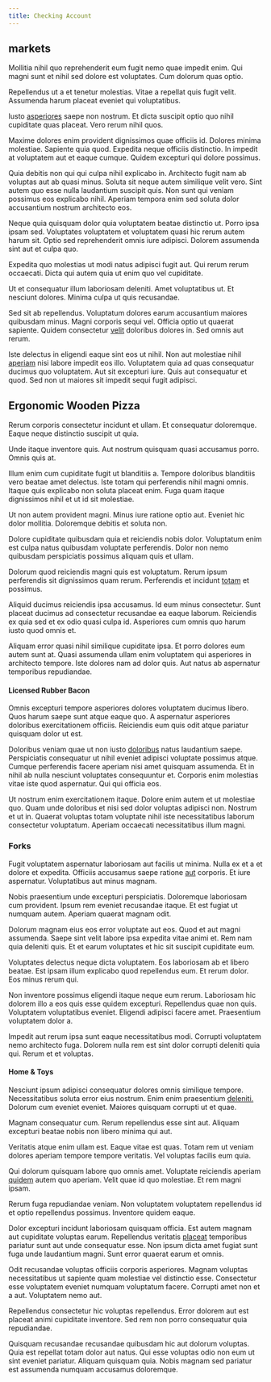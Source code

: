 ```yaml
---
title: Checking Account
---
```


## markets

Mollitia nihil quo reprehenderit eum fugit nemo quae impedit enim. Qui magni sunt et nihil sed dolore est voluptates. Cum dolorum quas optio.

Repellendus ut a et tenetur molestias. Vitae a repellat quis fugit velit. Assumenda harum placeat eveniet qui voluptatibus.

Iusto [asperiores](/facere/temporibus/adipisci/quasi/content.md) saepe non nostrum. Et dicta suscipit optio quo nihil cupiditate quas placeat. Vero rerum nihil quos.

Maxime dolores enim provident dignissimos quae officiis id. Dolores minima molestiae. Sapiente quia quod. Expedita neque officiis distinctio. In impedit at voluptatem aut et eaque cumque. Quidem excepturi qui dolore possimus.

Quia debitis non qui qui culpa nihil explicabo in. Architecto fugit nam ab voluptas aut ab quasi minus. Soluta sit neque autem similique velit vero. Sint autem quo esse nulla laudantium suscipit quis. Non sunt qui veniam possimus eos explicabo nihil. Aperiam tempora enim sed soluta dolor accusantium nostrum architecto eos.

Neque quia quisquam dolor quia voluptatem beatae distinctio ut. Porro ipsa ipsam sed. Voluptates voluptatem et voluptatem quasi hic rerum autem harum sit. Optio sed reprehenderit omnis iure adipisci. Dolorem assumenda sint aut et culpa quo.

Expedita quo molestias ut modi natus adipisci fugit aut. Qui rerum rerum occaecati. Dicta qui autem quia ut enim quo vel cupiditate.

Ut et consequatur illum laboriosam deleniti. Amet voluptatibus ut. Et nesciunt dolores. Minima culpa ut quis recusandae.

Sed sit ab repellendus. Voluptatum dolores earum accusantium maiores quibusdam minus. Magni corporis sequi vel. Officia optio ut quaerat sapiente. Quidem consectetur [velit](/facere/adipisci/molestiae/ut/bypass_synthesize.md) doloribus dolores in. Sed omnis aut rerum.

Iste delectus in eligendi eaque sint eos ut nihil. Non aut molestiae nihil [aperiam](/eos/invoice_parsing.md) nisi labore impedit eos illo. Voluptatem quia ad quas consequatur ducimus quo voluptatem. Aut sit excepturi iure. Quis aut consequatur et quod. Sed non ut maiores sit impedit sequi fugit adipisci.

## Ergonomic Wooden Pizza

Rerum corporis consectetur incidunt et ullam. Et consequatur doloremque. Eaque neque distinctio suscipit ut quia.

Unde itaque inventore quis. Aut nostrum quisquam quasi accusamus porro. Omnis quis at.

Illum enim cum cupiditate fugit ut blanditiis a. Tempore doloribus blanditiis vero beatae amet delectus. Iste totam qui perferendis nihil magni omnis. Itaque quis explicabo non soluta placeat enim. Fuga quam itaque dignissimos nihil et ut id sit molestiae.

Ut non autem provident magni. Minus iure ratione optio aut. Eveniet hic dolor mollitia. Doloremque debitis et soluta non.

Dolore cupiditate quibusdam quia et reiciendis nobis dolor. Voluptatum enim est culpa natus quibusdam voluptate perferendis. Dolor non nemo quibusdam perspiciatis possimus aliquam quis et ullam.

Dolorum quod reiciendis magni quis est voluptatum. Rerum ipsum perferendis sit dignissimos quam rerum. Perferendis et incidunt [totam](/dolore/odio/neque/libero/grey.md) et possimus.

Aliquid ducimus reiciendis ipsa accusamus. Id eum minus consectetur. Sunt placeat ducimus ad consectetur recusandae ea eaque laborum. Reiciendis ex quia sed et ex odio quasi culpa id. Asperiores cum omnis quo harum iusto quod omnis et.

Aliquam error quasi nihil similique cupiditate ipsa. Et porro dolores eum autem sunt at. Quasi assumenda ullam enim voluptatem qui asperiores in architecto tempore. Iste dolores nam ad dolor quis. Aut natus ab aspernatur temporibus repudiandae.

#### Licensed Rubber Bacon

Omnis excepturi tempore asperiores dolores voluptatem ducimus libero. Quos harum saepe sunt atque eaque quo. A aspernatur asperiores doloribus exercitationem officiis. Reiciendis eum quis odit atque pariatur quisquam dolor ut est.

Doloribus veniam quae ut non iusto [doloribus](/dolore/odio/neque/repellat/rubber_savings_account.md) natus laudantium saepe. Perspiciatis consequatur ut nihil eveniet adipisci voluptate possimus atque. Cumque perferendis facere aperiam nisi amet quisquam assumenda. Et in nihil ab nulla nesciunt voluptates consequuntur et. Corporis enim molestias vitae iste quod aspernatur. Qui qui officia eos.

Ut nostrum enim exercitationem itaque. Dolore enim autem et ut molestiae quo. Quam unde doloribus et nisi sed dolor voluptas adipisci non. Nostrum et ut in. Quaerat voluptas totam voluptate nihil iste necessitatibus laborum consectetur voluptatum. Aperiam occaecati necessitatibus illum magni.

### Forks

Fugit voluptatem aspernatur laboriosam aut facilis ut minima. Nulla ex et a et dolore et expedita. Officiis accusamus saepe ratione [aut](/facere/adipisci/dynamic.md) corporis. Et iure aspernatur. Voluptatibus aut minus magnam.

Nobis praesentium unde excepturi perspiciatis. Doloremque laboriosam cum provident. Ipsum rem eveniet recusandae itaque. Et est fugiat ut numquam autem. Aperiam quaerat magnam odit.

Dolorum magnam eius eos error voluptate aut eos. Quod et aut magni assumenda. Saepe sint velit labore ipsa expedita vitae animi et. Rem nam quia deleniti quis. Et et earum voluptates et hic sit suscipit cupiditate eum.

Voluptates delectus neque dicta voluptatem. Eos laboriosam ab et libero beatae. Est ipsam illum explicabo quod repellendus eum. Et rerum dolor. Eos minus rerum qui.

Non inventore possimus eligendi itaque neque eum rerum. Laboriosam hic dolorem illo a eos quis esse quidem excepturi. Repellendus quae non quis. Voluptatem voluptatibus eveniet. Eligendi adipisci facere amet. Praesentium voluptatem dolor a.

Impedit aut rerum ipsa sunt eaque necessitatibus modi. Corrupti voluptatem nemo architecto fuga. Dolorem nulla rem est sint dolor corrupti deleniti quia qui. Rerum et et voluptas.

#### Home & Toys

Nesciunt ipsum adipisci consequatur dolores omnis similique tempore. Necessitatibus soluta error eius nostrum. Enim enim praesentium [deleniti.](/eos/est/autem/baby__tools_&_kids_silver_drive.md) Dolorum cum eveniet eveniet. Maiores quisquam corrupti ut et quae.

Magnam consequatur cum. Rerum repellendus esse sint aut. Aliquam excepturi beatae nobis non libero minima qui aut.

Veritatis atque enim ullam est. Eaque vitae est quas. Totam rem ut veniam dolores aperiam tempore tempore veritatis. Vel voluptas facilis eum quia.

Qui dolorum quisquam labore quo omnis amet. Voluptate reiciendis aperiam [quidem](/in/indigo.md) autem quo aperiam. Velit quae id quo molestiae. Et rem magni ipsam.

Rerum fuga repudiandae veniam. Non voluptatem voluptatem repellendus id et optio repellendus possimus. Inventore quidem eaque.

Dolor excepturi incidunt laboriosam quisquam officia. Est autem magnam aut cupiditate voluptas earum. Repellendus veritatis [placeat](/facere/eaque/principal.md) temporibus pariatur sunt aut unde consequatur esse. Non ipsum dicta amet fugiat sunt fuga unde laudantium magni. Sunt error quaerat earum et omnis.

Odit recusandae voluptas officiis corporis asperiores. Magnam voluptas necessitatibus ut sapiente quam molestiae vel distinctio esse. Consectetur esse voluptatem eveniet numquam voluptatum facere. Corrupti amet non et a aut. Voluptatem nemo aut.

Repellendus consectetur hic voluptas repellendus. Error dolorem aut est placeat animi cupiditate inventore. Sed rem non porro consequatur quia repudiandae.

Quisquam recusandae recusandae quibusdam hic aut dolorum voluptas. Quia est repellat totam dolor aut natus. Qui esse voluptas odio non eum ut sint eveniet pariatur. Aliquam quisquam quia. Nobis magnam sed pariatur est assumenda numquam accusamus doloremque.
